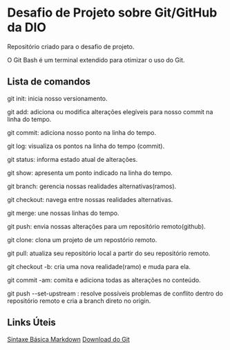 # Desafio de Projeto sobre Git/GitHub da DIO
Repositório criado para o desafio de projeto.

O Git Bash é um terminal extendido para otimizar o uso do Git.

## Lista de comandos

git init: inicia nosso versionamento.

git add: adiciona ou modifica alterações elegíveis para nosso commit na linha do tempo.

git commit: adiciona nosso ponto na linha do tempo.

git log: visualiza os pontos na linha do tempo (commit).

git status: informa estado atual de alterações.

git show: apresenta um ponto indicado na linha do tempo.

git branch: gerencia nossas realidades alternativas(ramos).

git checkout: navega entre nossas realidades alternativas.

git merge: une nossas linhas do tempo.

git push: envia nossas alterações para um repositório remoto(github).

git clone: clona um projeto de um repostório remoto.

git pull: atualiza seu repositório local a partir do seu repositório remoto.

git checkout -b: cria uma nova realidade(ramo) e muda para ela.

git commit -am: comita e adiciona todas as alterações no conteúdo.

git push --set-upstream : resolve possíveis problemas de conflito dentro do repositório remoto e cria a branch direto no origin.

## Links Úteis
[Sintaxe Básica Markdown](https://www.markdownguide.org/)
[Download do Git](https://git-scm.com/downloads)
